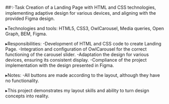 ##✨Task
Creation of a Landing Page with HTML and CSS technologies, implementing adaptive design for various devices, and aligning with the provided Figma design.

▸Technologies and tools:
HTML5, CSS3, OwlCarousel, Media queries, Open Graph, BEM, Figma.

▸Responsibilities:
-Development of HTML and CSS code to create Landing Page.
-Integration and configuration of OwlCarousel for the correct functioning of the carousel slider.
-Adaptation the design for various devices, ensuring its consistent display.
-Compliance of the project implementation with the design presented in Figma.

▸Notes:
-All buttons are made according to the layout, although they have no functionality.

▸This project demonstrates my layout skills and ability to turn design concepts into reality.